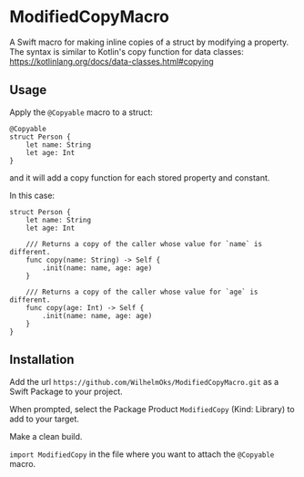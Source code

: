 # ModifiedCopyMacro
A Swift macro for making inline copies of a struct by modifying a property.<br/>
The syntax is similar to Kotlin's copy function for data classes: https://kotlinlang.org/docs/data-classes.html#copying

## Usage

Apply the `@Copyable` macro to a struct:

```
@Copyable
struct Person {
    let name: String
    let age: Int
}
```

and it will add a copy function for each stored property and constant.

In this case:
```
struct Person {
    let name: String
    let age: Int

    /// Returns a copy of the caller whose value for `name` is different.
    func copy(name: String) -> Self {
        .init(name: name, age: age)
    }
    
    /// Returns a copy of the caller whose value for `age` is different.
    func copy(age: Int) -> Self {
        .init(name: name, age: age)
    }
}
```

## Installation

Add the url `https://github.com/WilhelmOks/ModifiedCopyMacro.git` as a Swift Package to your project.

When prompted, select the Package Product `ModifiedCopy` (Kind: Library) to add to your target.

Make a clean build.

`import ModifiedCopy` in the file where you want to attach the `@Copyable` macro.
